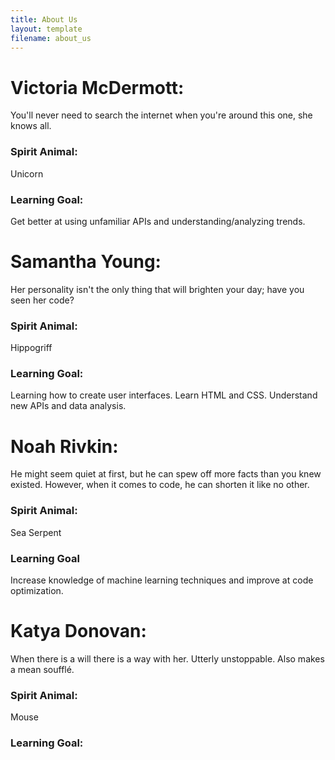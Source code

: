 ```yaml
---
title: About Us
layout: template
filename: about_us
--- 
```


# Victoria McDermott:
You'll never need to search the internet when you're around this one, she knows all. 
### Spirit Animal:
Unicorn
### Learning Goal:
Get better at using unfamiliar APIs and understanding/analyzing trends.
  
# Samantha Young: 
Her personality isn't the only thing that will brighten your day; have you seen her code?
### Spirit Animal:
Hippogriff
### Learning Goal: 
Learning how to create user interfaces. Learn HTML and CSS. Understand new APIs and data analysis.
  
# Noah Rivkin: 
He might seem quiet at first, but he can spew off more facts than you knew existed. However, when it comes to code, he can 
 shorten it like no other.
### Spirit Animal: 
Sea Serpent
### Learning Goal
Increase knowledge of machine learning techniques and improve at code optimization.
 
# Katya Donovan: 
When there is a will there is a way with her. Utterly unstoppable. Also makes a mean soufflé.
### Spirit Animal: 
Mouse
### Learning Goal:
